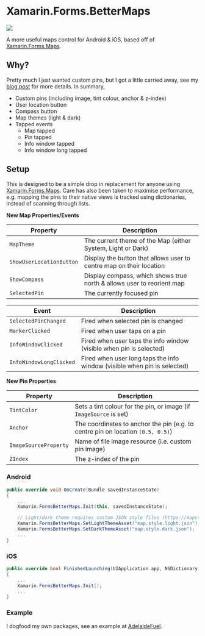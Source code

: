 # Xamarin.Forms.BetterMaps

[![](https://img.shields.io/nuget/v/Xamarin.Forms.BetterMaps.svg)](https://nuget.org/packages/Xamarin.Forms.BetterMaps)

A more useful maps control for Android & iOS, based off of [Xamarin.Forms.Maps](https://nuget.org/packages/Xamarin.Forms.Maps).

## Why?

Pretty much I just wanted custom pins, but I got a little carried away, see my [blog post](https://dgatto.com/posts/2021/06/xforms-better-maps/) for more details. In summary,

- Custom pins (including image, tint colour, anchor & z-index)
- User location button
- Compass button
- Map themes (light & dark)
- Tapped events
  - Map tapped
  - Pin tapped
  - Info window tapped
  - Info window long tapped

## Setup

This is designed to be a simple drop in replacement for anyone using [Xamarin.Forms.Maps](https://nuget.org/packages/Xamarin.Forms.Maps). Care has also been taken to maximise performance, e.g. mapping the pins to their native views is tracked using dictionaries, instead of scanning through lists.

__New Map Properties/Events__

| Property                 | Description                                                              |
|--------------------------|--------------------------------------------------------------------------|
| `MapTheme`               | The current theme of the Map (either System, Light or Dark)              |
| `ShowUserLocationButton` | Display the button that allows user to centre map on their location      |
| `ShowCompass`            | Display compass, which shows true north & allows user to reorient map    |
| `SelectedPin`            | The currently focused pin                                                |

| Event                    | Description                                                              |
|--------------------------|--------------------------------------------------------------------------|
| `SelectedPinChanged`     | Fired when selected pin is changed                                       |
| `MarkerClicked`          | Fired when user taps on a pin                                            |
| `InfoWindowClicked`      | Fired when user taps the info window (visible when pin is selected)      |
| `InfoWindowLongClicked`  | Fired when user long taps the info window (visible when pin is selected) |

__New Pin Properties__

| Property                  | Description                                                                     |
|---------------------------|---------------------------------------------------------------------------------|
| `TintColor`               | Sets a tint colour for the pin, or image (if `ImageSource` is set)              |
| `Anchor`                  | The coordinates to anchor the pin (e.g. to centre pin on location `(0.5, 0.5)`) |
| `ImageSourceProperty`     | Name of file image resource (i.e. custom pin image)                             |
| `ZIndex`                  | The z-index of the pin                                                          |

### Android

```csharp
public override void OnCreate(Bundle savedInstanceState)
{
    ...    
    Xamarin.FormsBetterMaps.Init(this, savedInstanceState);

    // Light/dark theme requires custom JSON style files (https://mapstyle.withgoogle.com/) added to 'Assets'
    Xamarin.FormsBetterMaps.SetLightThemeAsset("map.style.light.json");
    Xamarin.FormsBetterMaps.SetDarkThemeAsset("map.style.dark.json");    
    ...
}
```

### iOS

```csharp
public override bool FinishedLaunching(UIApplication app, NSDictionary options)
{
    ...
    Xamarin.FormsBetterMaps.Init();    
    ...
}
```

### Example

I dogfood my own packages, see an example at [AdelaideFuel](https://github.com/dmariogatto/adelaidefuel).
